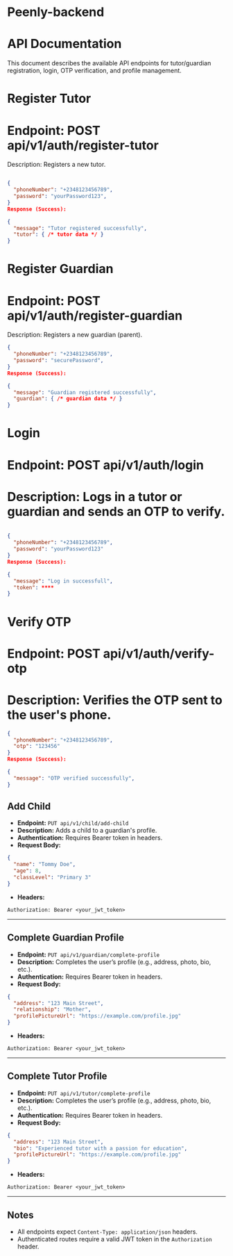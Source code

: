 # Peenly-backend

# API Documentation
This document describes the available API endpoints for tutor/guardian registration, login, OTP verification, and profile management.

# Register Tutor
# Endpoint: POST api/v1/auth/register-tutor

Description: Registers a new tutor.

```json

{
  "phoneNumber": "+2348123456789",
  "password": "yourPassword123",
}
Response (Success):

{
  "message": "Tutor registered successfully",
  "tutor": { /* tutor data */ }
}

```
# Register Guardian
# Endpoint: POST api/v1/auth/register-guardian

Description: Registers a new guardian (parent).

```json
{
  "phoneNumber": "+2348123456789",
  "password": "securePassword",
}
Response (Success):

{
  "message": "Guardian registered successfully",
  "guardian": { /* guardian data */ }
}
```
# Login
# Endpoint: POST api/v1/auth/login

# Description: Logs in a tutor or guardian and sends an OTP to verify.

```json

{
  "phoneNumber": "+2348123456789",
  "password": "yourPassword123"
}
Response (Success):

{
  "message": "Log in successfull",
  "token": ****
}

```
# Verify OTP
# Endpoint: POST api/v1/auth/verify-otp

# Description: Verifies the OTP sent to the user's phone.

```json
{
  "phoneNumber": "+2348123456789",
  "otp": "123456"
}
Response (Success):

{
  "message": "OTP verified successfully",
}

```

## Add Child

- **Endpoint:** `PUT api/v1/child/add-child`
- **Description:** Adds a child to a guardian's profile.
- **Authentication:** Requires Bearer token in headers.
- **Request Body:**
```json
{
  "name": "Tommy Doe",
  "age": 8,
  "classLevel": "Primary 3"
}
```
- **Headers:**
```http
Authorization: Bearer <your_jwt_token>
```

---

##  Complete Guardian Profile

- **Endpoint:** `PUT api/v1/guardian/complete-profile`
- **Description:** Completes the user’s profile (e.g., address, photo, bio, etc.).
- **Authentication:** Requires Bearer token in headers.
- **Request Body:**
```json
{
  "address": "123 Main Street",
  "relationship": "Mother",
  "profilePictureUrl": "https://example.com/profile.jpg"
}
```
- **Headers:**
```http
Authorization: Bearer <your_jwt_token>
```

---

##  Complete Tutor Profile

- **Endpoint:** `PUT api/v1/tutor/complete-profile`
- **Description:** Completes the user’s profile (e.g., address, photo, bio, etc.).
- **Authentication:** Requires Bearer token in headers.
- **Request Body:**
```json
{
  "address": "123 Main Street",
  "bio": "Experienced tutor with a passion for education",
  "profilePictureUrl": "https://example.com/profile.jpg"
}
```
- **Headers:**
```http
Authorization: Bearer <your_jwt_token>
```

---

##  Notes

- All endpoints expect `Content-Type: application/json` headers.
- Authenticated routes require a valid JWT token in the `Authorization` header.
